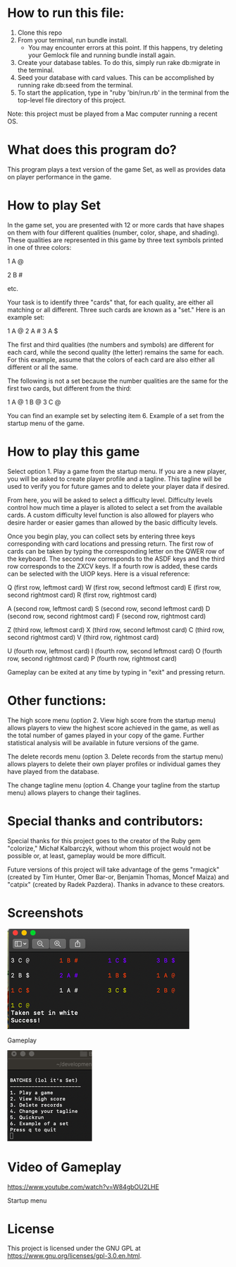 How to run this file:
==============================
1.  Clone this repo
2.  From your terminal, run bundle install.
    * You may encounter errors at this point.  If this happens, try deleting your Gemlock file and running bundle install again.
3.  Create your database tables.  To do this, simply run rake db:migrate in the terminal.
4.  Seed your database with card values.  This can be accomplished by running rake db:seed from the terminal.
5.  To start the application, type in "ruby 'bin/run.rb' in the terminal from the top-level file directory of this project.

Note: this project must be played from a Mac computer running a recent OS.


What does this program do?
==============================
This program plays a text version of the game Set, as well as provides data on player performance in the game.


How to play Set
==============================
In the game set, you are presented with 12 or more cards that have shapes on them with four different qualities (number, color, shape, and shading). These qualities are represented in this game by three text symbols printed in one of three colors:

1 A @

2 B #

etc.

Your task is to identify three "cards" that, for each quality, are either all matching or all different.  Three such cards are known as a "set."  Here is an example set:

1 A @     2 A #     3 A $

The first and third qualities (the numbers and symbols) are different for each card, while the second quality (the letter) remains the same for each.  For this example, assume that the colors of each card are also either all different or all the same.

The following is not a set because the number qualities are the same for the first two cards, but different from the third:

1 A @    1 B @      3 C @

You can find an example set by selecting item 6. Example of a set from the startup menu of the game.


How to play this game
==============================
Select option 1. Play a game from the startup menu.  If you are a new player, you will be asked to create player profile and a tagline.  This tagline will be used to verify you for future games and to delete your player data if desired.

From here, you will be asked to select a difficulty level.  Difficulty levels control how much time a player is alloted to select a set from the available cards.  A custom difficulty level function is also allowed for players who desire harder or easier games than allowed by the basic difficulty levels.

Once you begin play, you can collect sets by entering three keys corresponding with card locations and pressing return.  The first row of cards can be taken by typing the corresponding letter on the QWER row of the keyboard.  The second row corresponds to the ASDF keys and the third row corresponds to the ZXCV keys.  If a fourth row is added, these cards can be selected with the UIOP keys.  Here is a visual reference:

Q (first row, leftmost card)   W (first row, second leftmost card)   E (first row, second rightmost card)  R (first row, rightmost card)

A (second row, leftmost card)   S (second row, second leftmost card)   D (second row, second rightmost card)  F (second row, rightmost card)

Z (third row, leftmost card)   X (third row, second leftmost card)   C (third row, second rightmost card)  V (third row, rightmost card)

U (fourth row, leftmost card)   I (fourth row, second leftmost card)   O (fourth row, second rightmost card)  P (fourth row, rightmost card)

Gameplay can be exited at any time by typing in "exit" and pressing return.

Other functions:
==============================
The high score menu (option 2. View high score from the startup menu) allows players to view the highest score achieved in the game, as well as the total number of games played in your copy of the game.  Further statistical analysis will be available in future versions of the game.

The delete records menu (option 3. Delete records from the startup menu) allows players to delete their own player profiles or individual games they have played from the database.

The change tagline menu (option 4. Change your tagline from the startup menu) allows players to change their taglines.

Special thanks and contributors:
==============================
Special thanks for this project goes to the creator of the Ruby gem "colorize," Michał Kalbarczyk, without whom this project would not be possible or, at least, gameplay would be more difficult.

Future versions of this project will take advantage of the gems "rmagick" (created by Tim Hunter, Omer Bar-or, Benjamin Thomas, Moncef Maiza) and "catpix" (created by Radek Pazdera).  Thanks in advance to these creators.

Screenshots
==============================
![Image description](https://github.com/unclezap/ruby-project-guidelines-seattle-web-012720/blob/master/Screen%20Shot%202020-02-18%20at%201.41.57%20PM.png?raw=true)

Gameplay

![Image description](https://github.com/unclezap/ruby-project-guidelines-seattle-web-012720/blob/master/Screen%20Shot%202020-02-18%20at%201.42.43%20PM.png?raw=true)

Video of Gameplay
==============================
https://www.youtube.com/watch?v=W84gbOU2LHE

Startup menu

License
==============================
This project is licensed under the GNU GPL at https://www.gnu.org/licenses/gpl-3.0.en.html.
